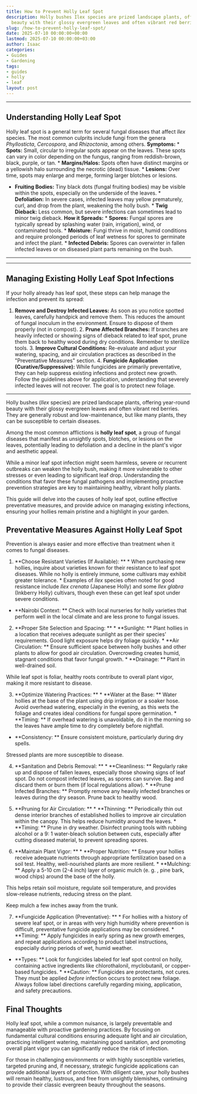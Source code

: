```yaml
---
title: How to Prevent Holly Leaf Spot
description: Holly bushes Ilex species are prized landscape plants, offering year-round
  beauty with their glossy evergreen leaves and often vibrant red berries.
slug: /how-to-prevent-holly-leaf-spot/
date: 2025-07-10 00:00:00+00:00
lastmod: 2025-07-10 00:00:00+03:00
author: Isaac
categories:
- Guides
- Gardening
tags:
- guides
- holly
- leaf
layout: post
---
```

---

## Understanding Holly Leaf Spot
Holly leaf spot is a general term for several fungal diseases that affect *Ilex* species. The most common culprits include fungi from the genera *Phyllosticta*, *Cercospora*, and *Rhizoctonia*, among others.
**Symptoms:** * **Spots:** Small, circular to irregular spots appear on the leaves. These spots can vary in color depending on the fungus, ranging from reddish-brown, black, purple, or tan. * **Margins/Halos:** Spots often have distinct margins or a yellowish halo surrounding the necrotic (dead) tissue. * **Lesions:** Over time, spots may enlarge and merge, forming larger blotches or lesions.

* **Fruiting Bodies:** Tiny black dots (fungal fruiting bodies) may be visible within the spots, especially on the underside of the leaves. * **Defoliation:** In severe cases, infected leaves may yellow prematurely, curl, and drop from the plant, weakening the holly bush. * **Twig Dieback:** Less common, but severe infections can sometimes lead to minor twig dieback.
**How it Spreads:** * **Spores:** Fungal spores are typically spread by splashing water (rain, irrigation), wind, or contaminated tools. * **Moisture:** Fungi thrive in moist, humid conditions and require prolonged periods of leaf wetness for spores to germinate and infect the plant. * **Infected Debris:** Spores can overwinter in fallen infected leaves or on diseased plant parts remaining on the bush.
---
---

## Managing Existing Holly Leaf Spot Infections
If your holly already has leaf spot, these steps can help manage the infection and prevent its spread:
1. **Remove and Destroy Infected Leaves:** As soon as you notice spotted leaves, carefully handpick and remove them. This reduces the amount of fungal inoculum in the environment. Ensure to dispose of them properly (not in compost). 2. **Prune Affected Branches:** If branches are heavily infected or showing signs of dieback related to leaf spot, prune them back to healthy wood during dry conditions. Remember to sterilize tools. 3.
**Improve Cultural Conditions:** Re-evaluate and adjust your watering, spacing, and air circulation practices as described in the "Preventative Measures" section. 4. **Fungicide Application (Curative/Suppressive):** While fungicides are primarily preventative, they can help suppress existing infections and protect new growth. Follow the guidelines above for application, understanding that severely infected leaves will not recover. The goal is to protect new foliage.
---

Holly bushes (*Ilex* species) are prized landscape plants, offering year-round beauty with their glossy evergreen leaves and often vibrant red berries. They are generally robust and low-maintenance, but like many plants, they can be susceptible to certain diseases.

Among the most common afflictions is **holly leaf spot**, a group of fungal diseases that manifest as unsightly spots, blotches, or lesions on the leaves, potentially leading to defoliation and a decline in the plant's vigor and aesthetic appeal.

While a minor leaf spot infection might seem harmless, severe or recurrent outbreaks can weaken the holly bush, making it more vulnerable to other stresses or even leading to significant leaf drop. Understanding the conditions that favor these fungal pathogens and implementing proactive prevention strategies are key to maintaining healthy, vibrant holly plants.

This guide will delve into the causes of holly leaf spot, outline effective preventative measures, and provide advice on managing existing infections, ensuring your hollies remain pristine and a highlight in your garden.

##  Preventative Measures Against Holly Leaf Spot

Prevention is always easier and more effective than treatment when it comes to fungal diseases.

1. **Choose Resistant Varieties (If Available): ** * When purchasing new hollies, inquire about varieties known for their resistance to leaf spot diseases. While no holly is entirely immune, some cultivars may exhibit greater tolerance. * Examples of *Ilex* species often noted for good resistance include *Ilex crenata* (Japanese Holly) and some *Ilex glabra* (Inkberry Holly) cultivars, though even these can get leaf spot under severe conditions.

* **Nairobi Context: ** Check with local nurseries for holly varieties that perform well in the local climate and are less prone to fungal issues.

2. **Proper Site Selection and Spacing: ** * **Sunlight: ** Plant hollies in a location that receives adequate sunlight as per their species' requirements. Good light exposure helps dry foliage quickly. * **Air Circulation: ** Ensure sufficient space between holly bushes and other plants to allow for good air circulation. Overcrowding creates humid, stagnant conditions that favor fungal growth. * **Drainage: ** Plant in well-drained soil.

While leaf spot is foliar, healthy roots contribute to overall plant vigor, making it more resistant to disease.

3. **Optimize Watering Practices: ** * **Water at the Base: ** Water hollies at the base of the plant using drip irrigation or a soaker hose. Avoid overhead watering, especially in the evening, as this wets the foliage and creates ideal conditions for fungal spore germination. * **Timing: ** If overhead watering is unavoidable, do it in the morning so the leaves have ample time to dry completely before nightfall.

* **Consistency: ** Ensure consistent moisture, particularly during dry spells.

Stressed plants are more susceptible to disease.

4. **Sanitation and Debris Removal: ** * **Cleanliness: ** Regularly rake up and dispose of fallen leaves, especially those showing signs of leaf spot. Do not compost infected leaves, as spores can survive. Bag and discard them or burn them (if local regulations allow). * **Prune Infected Branches: ** Promptly remove any heavily infected branches or leaves during the dry season. Prune back to healthy wood.

5. **Pruning for Air Circulation: ** * **Thinning: ** Periodically thin out dense interior branches of established hollies to improve air circulation within the canopy. This helps reduce humidity around the leaves. * **Timing: ** Prune in dry weather. Disinfect pruning tools with rubbing alcohol or a 9: 1 water-bleach solution between cuts, especially after cutting diseased material, to prevent spreading spores.

6. **Maintain Plant Vigor: ** * **Proper Nutrition: ** Ensure your hollies receive adequate nutrients through appropriate fertilization based on a soil test. Healthy, well-nourished plants are more resilient. * **Mulching: ** Apply a 5-10 cm (2-4 inch) layer of organic mulch (e. g. , pine bark, wood chips) around the base of the holly.

This helps retain soil moisture, regulate soil temperature, and provides slow-release nutrients, reducing stress on the plant.

Keep mulch a few inches away from the trunk.

7. **Fungicide Application (Preventative): ** * For hollies with a history of severe leaf spot, or in areas with very high humidity where prevention is difficult, preventative fungicide applications may be considered. * **Timing: ** Apply fungicides in early spring as new growth emerges, and repeat applications according to product label instructions, especially during periods of wet, humid weather.

* **Types: ** Look for fungicides labeled for leaf spot control on holly, containing active ingredients like chlorothalonil, myclobutanil, or copper-based fungicides. * **Caution: ** Fungicides are protectants, not cures. They must be applied *before* infection occurs to protect new foliage. Always follow label directions carefully regarding mixing, application, and safety precautions.

##  Final Thoughts

Holly leaf spot, while a common nuisance, is largely preventable and manageable with proactive gardening practices. By focusing on fundamental cultural conditions ensuring adequate light and air circulation, practicing intelligent watering, maintaining good sanitation, and promoting overall plant vigor you can significantly reduce the risk of infection.

For those in challenging environments or with highly susceptible varieties, targeted pruning and, if necessary, strategic fungicide applications can provide additional layers of protection. With diligent care, your holly bushes will remain healthy, lustrous, and free from unsightly blemishes, continuing to provide their classic evergreen beauty throughout the seasons.
